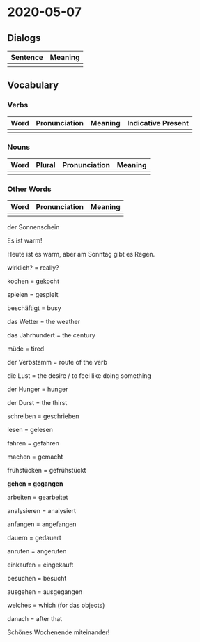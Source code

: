 # 2020-05-07

## Dialogs

| Sentence | Meaning |
| -------- | ------- |
|          |         |

## Vocabulary

### Verbs

| Word | Pronunciation | Meaning | Indicative Present |
| ---- | ------------- | ------- | ------------------ |
|      |               |         |                    |

### Nouns

| Word | Plural | Pronunciation | Meaning |
| ---- | ------ | ------------- | ------- |
|      |        |               |         |

### Other Words

| Word | Pronunciation | Meaning |
| ---- | ------------- | ------- |
|      |               |         |

der Sonnenschein 



Es ist warm! 



Heute ist es warm, aber am Sonntag gibt es Regen.



wirklich? = really? 



kochen = gekocht 

spielen = gespielt 



beschäftigt = busy 

das Wetter = the weather



das Jahrhundert = the century

müde = tired



der Verbstamm = route of the verb



die Lust = the desire / to feel like doing something



der Hunger = hunger 

der Durst =  the thirst  



schreiben = geschrieben 

lesen = gelesen 

fahren = gefahren 

machen = gemacht 

frühstücken = gefrühstückt 

**gehen = gegangen**

arbeiten = gearbeitet

analysieren = analysiert 

anfangen = angefangen

dauern = gedauert 

anrufen = angerufen

einkaufen = eingekauft

besuchen = besucht 

ausgehen = ausgegangen





welches = which (for das objects)





danach = after that 



Schönes Wochenende miteinander!